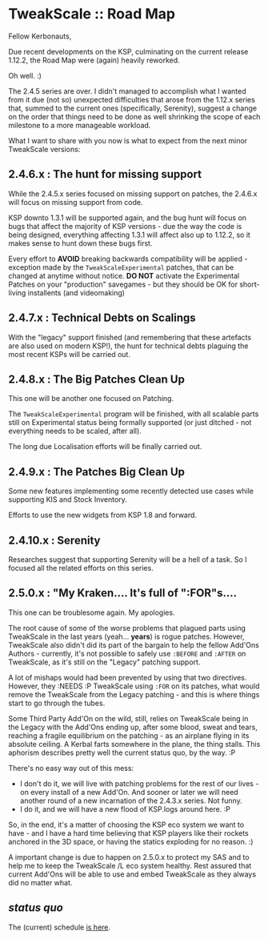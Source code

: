 # TweakScale :: Road Map

Fellow Kerbonauts,

Due recent developments on the KSP, culminating on the current release 1.12.2, the Road Map were (again) heavily reworked.

Oh well. :)

The 2.4.5 series are over. I didn't managed to accomplish what I wanted from it due (not so) unexpected difficulties that arose from the 1.12.x series that, summed to the current ones (specifically, Serenity), suggest a change on the order that things need to be done as well shrinking the scope of each milestone to a more manageable workload.

What I want to share with you now is what to expect from the next minor TweakScale versions:

## 2.4.6.x : The hunt for missing support

While the 2.4.5.x series focused on missing support on patches, the 2.4.6.x will focus on missing support from code.

KSP downto 1.3.1 will be supported again, and the bug hunt will focus on bugs that affect the majority of KSP versions - due the way the code is being designed, everything affecting 1.3.1 will affect also up to 1.12.2, so it makes sense to hunt down these bugs first.

Every effort to **AVOID** breaking backwards compatibility will be applied - exception made by the `TweakScaleExperimental` patches, that can be changed at anytime without notice. **DO NOT** activate the Experimental Patches on your "production" savegames - but they should be OK for short-living installents (and videomaking)

## 2.4.7.x : Technical Debts on Scalings

With the "legacy" support finished (and remembering that these artefacts are also used on modern KSP!), the hunt for technical debts plaguing the most recent KSPs will be carried out.

## 2.4.8.x : The Big Patches Clean Up

This one will be another one focused on Patching.

The `TweakScaleExperimental` program will be finished, with all scalable parts still on Experimental status being formally supported (or just ditched - not everything needs to be scaled, after all).

The long due Localisation efforts will be finally carried out.

## 2.4.9.x : The Patches Big Clean Up

Some new features implementing some recently detected use cases while supporting KIS and Stock Inventory.

Efforts to use the new widgets from KSP 1.8 and forward.

## 2.4.10.x : Serenity

Researches suggest that supporting Serenity will be a hell of a task. So I focused all the related efforts on this series.


## 2.5.0.x : "My Kraken…. It's full of ":FOR"s….

This one can be troublesome again. My apologies.

The root cause of some of the worse problems that plagued parts using TweakScale in the last years (yeah… **years**) is rogue patches. However, TweakScale also didn't did its part of the bargain to help the fellow Add'Ons Authors - currently, it's not possible to safely use `:BEFORE` and `:AFTER` on TweakScale, as it's still on the "Legacy" patching support.

A lot of mishaps would had been prevented by using that two directives. However, they :NEEDS :P TweakScale using `:FOR` on its patches, what would remove the TweakScale from the Legacy patching - and this is where things start to go through the tubes.

Some Third Party Add'On on the wild, still, relies on TweakScale being in the Legacy with the Add'Ons ending up, after some blood, sweat and tears, reaching a fragile equilibrium on the patching - as an airplane flying in its absolute ceiling. A Kerbal farts somewhere in the plane, the thing stalls. This aphorism describes pretty well the current status quo, by the way. :P

There's no easy way out of this mess:

* I don't do it, we will live with patching problems for the rest of our lives - on every install of a new Add'On. And sooner or later we will need another round of a new incarnation of the 2.4.3.x series. Not funny.
* I do it, and we will have a new flood of KSP.logs around here. :P

So, in the end, it's a matter of choosing the KSP eco system we want to have - and I have a hard time believing that KSP players like their rockets anchored in the 3D space, or having the statics exploding for no reason. :) 

A important change is due to happen on 2.5.0.x to protect my SAS and to help me to keep the TweakScale /L eco system healthy. Rest assured that current Add'Ons will be able to use and embed TweakScale as they always did no matter what.


## *status quo*

The (current) schedule [is here](https://github.com/net-lisias-ksp/TweakScale/milestones).

